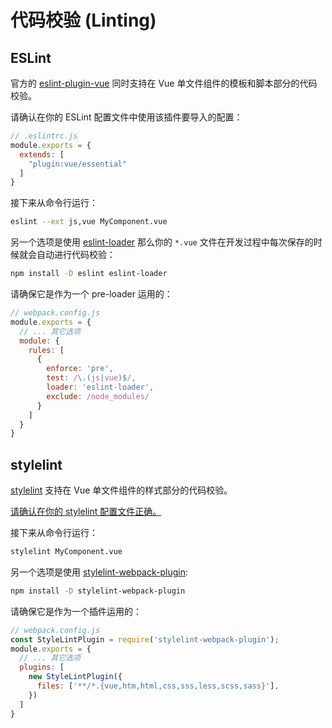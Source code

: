 # 代码校验 (Linting)

## ESLint

官方的 [eslint-plugin-vue](https://vuejs.github.io/eslint-plugin-vue/) 同时支持在 Vue 单文件组件的模板和脚本部分的代码校验。

请确认在你的 ESLint 配置文件中使用该插件要导入的配置：

``` js
// .eslintrc.js
module.exports = {
  extends: [
    "plugin:vue/essential"
  ]
}
```

接下来从命令行运行：

``` bash
eslint --ext js,vue MyComponent.vue
```

另一个选项是使用 [eslint-loader](https://github.com/MoOx/eslint-loader) 那么你的 `*.vue` 文件在开发过程中每次保存的时候就会自动进行代码校验：

``` bash
npm install -D eslint eslint-loader
```

请确保它是作为一个 pre-loader 运用的：

``` js
// webpack.config.js
module.exports = {
  // ... 其它选项
  module: {
    rules: [
      {
        enforce: 'pre',
        test: /\.(js|vue)$/,
        loader: 'eslint-loader',
        exclude: /node_modules/
      }
    ]
  }
}
```
## stylelint

[stylelint](https://stylelint.io) 支持在 Vue 单文件组件的样式部分的代码校验。

[请确认在你的 stylelint 配置文件正确。](https://stylelint.io/user-guide/configuration/)

接下来从命令行运行：

``` bash
stylelint MyComponent.vue
```

另一个选项是使用 [stylelint-webpack-plugin](https://github.com/webpack-contrib/stylelint-webpack-plugin):

``` bash
npm install -D stylelint-webpack-plugin
```

请确保它是作为一个插件运用的：

``` js
// webpack.config.js
const StyleLintPlugin = require('stylelint-webpack-plugin');
module.exports = {
  // ... 其它选项
  plugins: [
    new StyleLintPlugin({
      files: ['**/*.{vue,htm,html,css,sss,less,scss,sass}'],
    })
  ]
}
```
